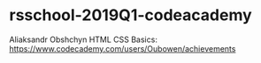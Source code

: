 # rsschool-2019Q1-codeacademy
Aliaksandr Obshchyn
HTML CSS Basics: https://www.codecademy.com/users/Oubowen/achievements

